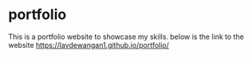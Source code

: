 # portfolio
This is a portfolio website to showcase my skills.
below is the link to the website https://lavdewangan1.github.io/portfolio/

